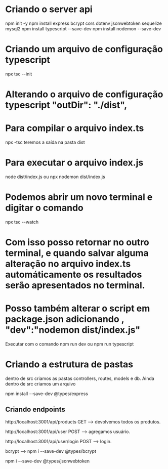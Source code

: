 # Criando o server api
npm init -y
npm install express bcrypt cors dotenv jsonwebtoken sequelize mysql2
npm install typescript --save-dev
npm install nodemon --save-dev

# Criando um arquivo de configuração typescript

npx tsc --init

# Alterando o arquivo de configuração typescript "outDir": "./dist",  

# Para compilar o arquivo index.ts
npx -tsc
teremos a saída na pasta dist

# Para executar o arquivo index.js
node dist/index.js
ou 
npx nodemon dist/index.js

# Podemos abrir um novo terminal e digitar o comando 
npx tsc --watch

# Com isso posso retornar no outro terminal, e quando salvar alguma alteração no arquivo index.ts automáticamente os resultados serão apresentados no terminal.

# Posso também alterar o script em package.json adicionando , "dev":"nodemon dist/index.js"

Executar com o comando npm run dev ou npm run typescript

# Criando a estrutura de pastas
dentro de src criamos as pastas
controllers, routes, models e db. 
Ainda dentro de src criamos um arquivo


npm install --save-dev @types/express

## Criando endpoints 

http://localhost:3001/api/products GET --> devolvemos todos os produtos.

http://localhost:3001/api/user POST --> agregamos usuário.

http://localhost:3001/api/user/login POST --> login.


bcrypt --> npm i --save-dev @types/bcrypt

npm i --save-dev @types/jsonwebtoken